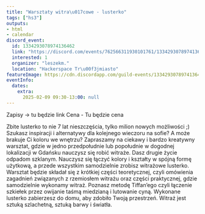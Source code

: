 ```yaml
---
title: "Warsztaty witra\u017cowe - lusterko"
tags: ["hs3"]
outputs:
- html
- calendar
discord_event:
  id: 1334293078974136462
  link: "https://discord.com/events/762566311930101761/1334293078974136462"
  interested: 1
  organizer: "leszekm."
  location: "Hackerspace Tr\u00f3jmiasto"
featureImage: https://cdn.discordapp.com/guild-events/1334293078974136462/a7a986618a8b22fef594cf1314fe7616.png?size=1024
eventInfo:
  dates:
    extra:
      2025-02-09 09:30-13:00: null
---
```

Zapisy -> tu będzie link 
Cena - Tu będzie cena 

Zbite lusterko to nie 7 lat nieszczęścia, tylko milion nowych możliwości ;) Szukasz inspiracji i alternatywy dla kolejnego wieczoru na sofie? A może brakuje Ci koloru we wnętrzu? Zapraszamy na ciekawy i bardzo kreatywny warsztat, gdzie w jedno przedpołudnie lub popołudnie w dogodnej lokalizacji w Gdańsku nauczysz się robić witraże. Dasz drugie życie odpadom szklanym. Nauczysz się łączyć kolory i kształty w spójną formę użytkową, a przede wszystkim samodzielnie zrobisz witrażowe lusterko. Warsztat będzie składał się z krótkiej części teoretycznej, czyli omówienia zagadnień związanych z rzemiosłem witrażu oraz części praktycznej, gdzie samodzielnie wykonamy witraż. Poznasz metodę Tiffan’ego czyli łączenie szkiełek przez owijanie taśmą miedzianą i lutowanie cyną. Wykonane lusterko zabierzesz do domu, aby zdobiło Twoją przestrzeń. Witraż jest sztuką szlachetną, sztuką barwy i światła.
